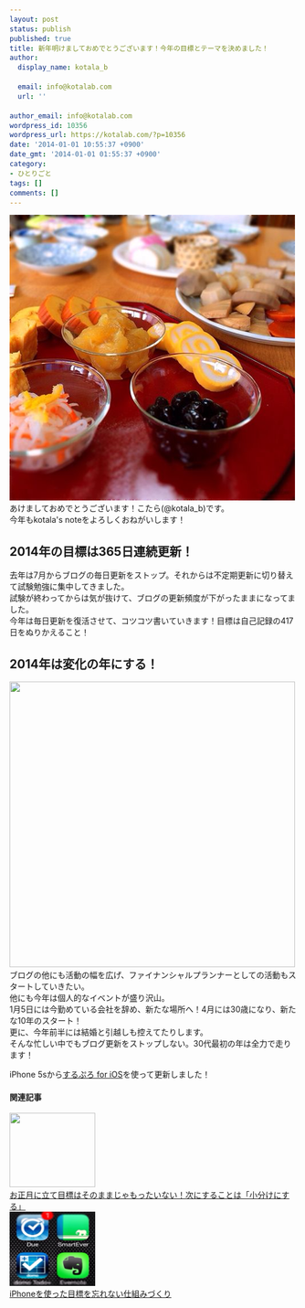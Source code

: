 ```yaml
---
layout: post
status: publish
published: true
title: 新年明けましておめでとうございます！今年の目標とテーマを決めました！
author:
  display_name: kotala_b

  email: info@kotalab.com
  url: ''

author_email: info@kotalab.com
wordpress_id: 10356
wordpress_url: https://kotalab.com/?p=10356
date: '2014-01-01 10:55:37 +0900'
date_gmt: '2014-01-01 01:55:37 +0900'
category:
- ひとりごと
tags: []
comments: []
---
```

<p><img alt="" src="/wp-content/uploads/slooProImg_20140101105533.jpg" width="500" height="500" class="slooProImg" /><br />
あけましておめでとうございます！こたら(@kotala_b)です。<br />
今年もkotala's noteをよろしくおねがいします！<br />
</p>
<!--more-->
<h2>2014年の目標は365日連続更新！</h2>
<p>去年は7月からブログの毎日更新をストップ。それからは不定期更新に切り替えて試験勉強に集中してきました。<br />
試験が終わってからは気が抜けて、ブログの更新頻度が下がったままになってました。<br />
今年は毎日更新を復活させて、コツコツ書いていきます！目標は自己記録の417日をぬりかえること！</p>
<h2>2014年は変化の年にする！</h2>
<p><img alt="" src="/wp-content/uploads/slooProImg_20140101105531.jpg" width="500" height="500" class="slooProImg" /><br />
ブログの他にも活動の幅を広げ、ファイナンシャルプランナーとしての活動もスタートしていきたい。<br />
他にも今年は個人的なイベントが盛り沢山。<br />
1月5日には今勤めている会社を辞め、新たな場所へ！4月には30歳になり、新たな10年のスタート！<br />
更に、今年前半には結婚と引越しも控えてたりします。<br />
そんな忙しい中でもブログ更新をストップしない。30代最初の年は全力で走ります！</p>
<p>iPhone 5sから<a href="https://itunes.apple.com/jp/app/surupuro-for-ios-buroguedita/id436676299?mt=8&uo=4&at=10l4yU" rel="nofollow" target="_blank">するぷろ for iOS</a>を使って更新しました！</p>
<h4 class="rel">関連記事</h4>
<div class="shht">
<div class="shhtimg"><a href="/plan-next-action" target="_blank"><img src="/wp-content/uploads/taskstart_20121005.jpg" alt="" width="150" height="130" /></a></div>
<div class="shhttext"><a href="/plan-next-action" target="_blank">お正月に立て目標はそのままじゃもったいない！次にすることは「小分けにする」</a><span class="removed_link" title="b.hatena.ne.jp/entry/https://kotalab.com/plan-next-action"><img border="0" src="https://b.hatena.ne.jp/entry/image/https://kotalab.com/plan-next-action" alt="" /></span></div>
</div>
<div class="shht">
<div class="shhtimg"><a href="/dont-forget-plan-with-iphone" target="_blank"><img src="/wp-content/uploads/dont-forget-plan-with-iphone_140104_01.jpg" alt="" width="150" height="130" /></a></div>
<div class="shhttext"><a href="/dont-forget-plan-with-iphone" target="_blank">iPhoneを使った目標を忘れない仕組みづくり</a><a href="https://b.hatena.ne.jp/entry/https://kotalab.com/dont-forget-plan-with-iphone" target="_blank"><img border="0" src="https://b.hatena.ne.jp/entry/image/https://kotalab.com/dont-forget-plan-with-iphone" alt="" /></a></div>
</div>
